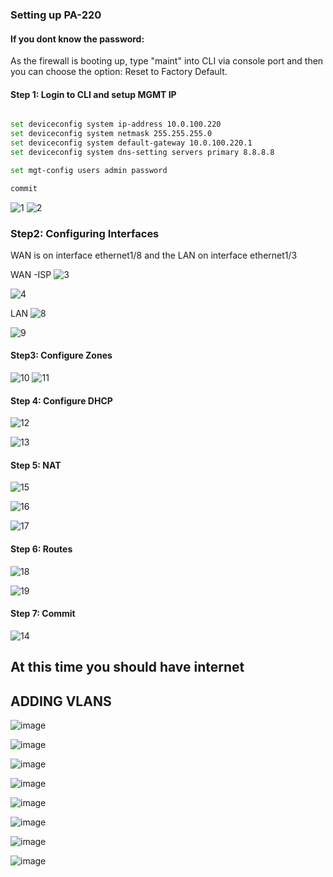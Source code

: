 ### Setting up PA-220 

#### If you dont know the password:
As the firewall is booting up, type "maint" into CLI via console port and then you can choose the option: Reset to Factory Default.

#### Step 1: Login to CLI and setup MGMT IP
```sh

set deviceconfig system ip-address 10.0.100.220
set deviceconfig system netmask 255.255.255.0
set deviceconfig system default-gateway 10.0.100.220.1
set deviceconfig system dns-setting servers primary 8.8.8.8

```
```sh
set mgt-config users admin password
```
```sh
commit
```
![1](https://github.com/securewithsam/Network/assets/85324643/9226d272-5058-4152-9eae-77b01ea54b2a)
![2](https://github.com/securewithsam/Network/assets/85324643/06f87758-256e-4b3c-86a0-771170a5af16)

### Step2: Configuring Interfaces
WAN is on interface ethernet1/8 and the LAN on interface ethernet1/3

WAN -ISP
![3](https://github.com/securewithsam/Network/assets/85324643/6b56f710-1d1f-438f-8634-872ed9debc07)

![4](https://github.com/securewithsam/Network/assets/85324643/b12d2091-ddc0-4588-baeb-8fdfad1dc23a)

LAN 
![8](https://github.com/securewithsam/Network/assets/85324643/20d8bb8a-4f2d-4669-8708-6b4f84c1ffb5)

![9](https://github.com/securewithsam/Network/assets/85324643/f73c5096-c1b3-40f0-a9b5-ac1e155c6cd0)

#### Step3: Configure Zones

![10](https://github.com/securewithsam/Network/assets/85324643/b7d6b081-f286-4a08-ae32-8de5d9d9127b)
![11](https://github.com/securewithsam/Network/assets/85324643/70bc2a0a-5295-4d07-a746-d3753b19d634)

#### Step 4: Configure DHCP

![12](https://github.com/securewithsam/Network/assets/85324643/6e8cd14f-6877-4169-b0da-3920ea39464e)

![13](https://github.com/securewithsam/Network/assets/85324643/c3e35562-44f5-40ba-ba48-c019663f4fdc)

#### Step 5:  NAT

![15](https://github.com/securewithsam/Network/assets/85324643/954421eb-2f67-4c8e-9b27-73fdf33d8615)

![16](https://github.com/securewithsam/Network/assets/85324643/1dcbcf6a-adb5-4e7e-af8b-31ae66cb9f78)

![17](https://github.com/securewithsam/Network/assets/85324643/55ec4d09-98ca-43aa-91e7-bea5c1b6fd32)

#### Step 6: Routes

![18](https://github.com/securewithsam/Network/assets/85324643/b5373b30-187d-4354-bab2-657128ac3339)

![19](https://github.com/securewithsam/Network/assets/85324643/684ee6eb-f75b-48f8-a6d9-ec176d722684)


#### Step 7:  Commit

![14](https://github.com/securewithsam/Network/assets/85324643/0bc621bf-ab6e-411b-9c2f-c78882e611aa)


## At this time you should have internet 


## ADDING VLANS

![image](https://github.com/securewithsam/Network/assets/85324643/0d590628-50aa-49dd-abb4-e90504f214d2)

![image](https://github.com/securewithsam/Network/assets/85324643/462e7203-c78b-4eb2-b4af-de05efb98575)

![image](https://github.com/securewithsam/Network/assets/85324643/d71d00fc-00c1-4917-8512-445a1c371a88)

![image](https://github.com/securewithsam/Network/assets/85324643/d43638c0-020f-4bc2-bf24-94a99a90a70a)

![image](https://github.com/securewithsam/Network/assets/85324643/8bef59ae-1088-4615-901b-b8660a0287ab)

![image](https://github.com/securewithsam/Network/assets/85324643/18a135d9-fd87-4ac6-9782-de9aae9cb730)

![image](https://github.com/securewithsam/Network/assets/85324643/af50a6ad-bea3-47a1-bde3-cad0240229d7)

![image](https://github.com/securewithsam/Network/assets/85324643/056ff2ad-a9c4-49a5-85bd-024cbfa916bd)















